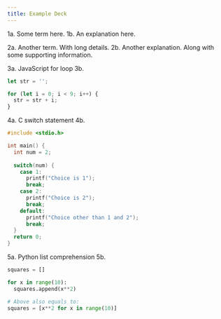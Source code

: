 ```yaml
---
title: Example Deck
---
```


1a. Some term here.
1b. An explanation here.

2a. Another term. With long details.
2b. Another explanation. Along with some supporting information.

3a. JavaScript for loop
3b.
```js
let str = '';

for (let i = 0; i < 9; i++) {
  str = str + i;
}
```

4a. C switch statement
4b. 
```c
#include <stdio.h>

int main() {
  int num = 2;
  
  switch(num) {
    case 1:
      printf("Choice is 1");
      break;
    case 2:
      printf("Choice is 2");
      break;
    default:
      printf("Choice other than 1 and 2");
      break;
  }
  return 0;
}
```

5a. Python list comprehension
5b.
```py
squares = []

for x in range(10):
  squares.append(x**2)

# Above also equals to:
squares = [x**2 for x in range(10)]
```